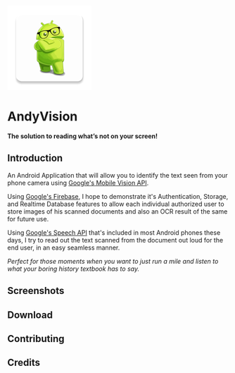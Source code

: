 <img src="https://raw.githubusercontent.com/AmruthPillai/OCR-Reader/master/app/src/main/res/mipmap-xxxhdpi/ic_launcher.png">

# AndyVision

<b>The solution to reading what’s not on your screen!</b>

## Introduction

An Android Application that will allow you to identify the text seen from your phone camera using <a href="https://developers.google.com/vision/">Google's Mobile Vision API</a>.  

Using <a href="https://firebase.google.com/">Google's Firebase</a>, I hope to demonstrate it's Authentication, Storage, and Realtime Database features to allow each individual authorized user to store images of his scanned documents and also an OCR result of the same for future use.  

Using <a href="https://cloud.google.com/speech/">Google's Speech API</a> that's included in most Android phones these days, I try to read out the text scanned from the document out loud for the end user, in an easy seamless manner.

<i>Perfect for those moments when you want to just run a mile and listen to what your boring history textbook has to say.</i>

## Screenshots

## Download

## Contributing

## Credits
